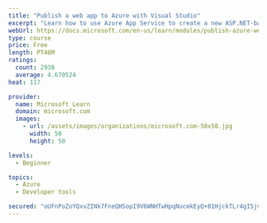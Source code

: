 ```yaml
---
title: "Publish a web app to Azure with Visual Studio"
excerpt: "Learn how to use Azure App Service to create a new ASP.NET-based web app, then publish and update directly from Visual Studio."
webUrl: https://docs.microsoft.com/en-us/learn/modules/publish-azure-web-app-with-visual-studio/
type: course
price: Free
length: PT48M
ratings:
  count: 2938
  average: 4.670524
heat: 117

provider:
  name: Microsoft Learn
  domain: microsoft.com
  images:
    - url: /assets/images/organizations/microsoft.com-50x50.jpg
      width: 50
      height: 50

levels:
  - Beginner

topics:
  - Azure
  - Developer tools

secured: "oUFnPoZoYQxvZINk7FneQHSopI9V6WNHTwHpqNucmkEyQ+81HjckTLr4gI5jvTG5uNAK70ZDkFt0+mW2tIvtb8ThlhZjTgqAQL4JO1Jepzrg+OlzOpWYjm7LpZIZa4o53OaAjmT/9NDlveXuHzZfqXK1x99YlPCqG27kyAtjcdD8717EjrA5/CkaoJZpz/h+9Tyg1kLGf6HdypGOlNleF4jN4leIPGw4IsQvhH3WsQtIzLLxnb8Pk+CU7vcPTCJWtb8/daKO+cJTsbRvpXLf50jlzzPOSXV5pf/aetgAusPdUoNyxrlTZtFZhRmmF32VH2rkdInWMEXHiBRW+NrZRCYzBQsOoRqmpjR1oLKme1vbyCf640WBitt6UHSX315GIkL/Q7z/wKZYxbEyDjqEuA==;eI4CBR3yXCrdMc10tQ5+Rw=="
---
```


